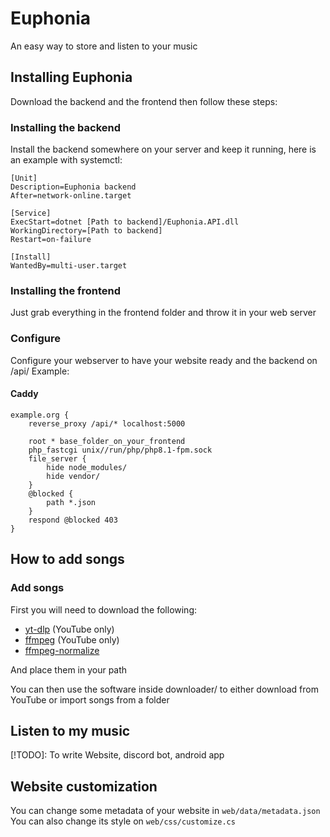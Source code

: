 # Euphonia
An easy way to store and listen to your music

## Installing Euphonia
Download the backend and the frontend then follow these steps:

### Installing the backend
Install the backend somewhere on your server and keep it running, here is an example with systemctl:
```
[Unit]
Description=Euphonia backend
After=network-online.target

[Service]
ExecStart=dotnet [Path to backend]/Euphonia.API.dll
WorkingDirectory=[Path to backend]
Restart=on-failure

[Install]
WantedBy=multi-user.target
```

### Installing the frontend
Just grab everything in the frontend folder and throw it in your web server

### Configure
Configure your webserver to have your website ready and the backend on /api/
Example:

#### Caddy
```
example.org {
	reverse_proxy /api/* localhost:5000

	root * base_folder_on_your_frontend
	php_fastcgi unix//run/php/php8.1-fpm.sock
	file_server {
		hide node_modules/
		hide vendor/
	}
	@blocked {
		path *.json
	}
	respond @blocked 403
}
```

## How to add songs

### Add songs
First you will need to download the following:
 - [yt-dlp](https://github.com/yt-dlp/yt-dlp) (YouTube only)
 - [ffmpeg](https://www.ffmpeg.org/) (YouTube only)
 - [ffmpeg-normalize](https://github.com/slhck/ffmpeg-normalize)

And place them in your path

You can then use the software inside downloader/ to either download from YouTube or import songs from a folder

## Listen to my music
[!TODO]: To write
Website, discord bot, android app

## Website customization
You can change some metadata of your website in `web/data/metadata.json` \
You can also change its style on `web/css/customize.cs`
